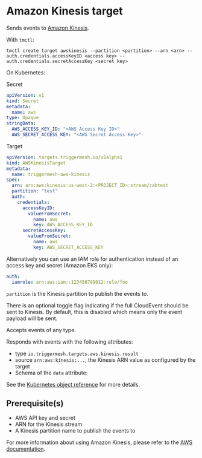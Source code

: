 # Amazon Kinesis target

Sends events to [Amazon Kinesis](https://aws.amazon.com/kinesis/).

With `tmctl`:

```
tmctl create target awskinesis --partition <partition> --arn <arn> --auth.credentials.accessKeyID <access key> --auth.credentials.secretAccessKey <secret key>
```

On Kubernetes:

Secret

```yaml
apiVersion: v1
kind: Secret
metadata:
  name: aws
type: Opaque
stringData:
  AWS_ACCESS_KEY_ID: "<AWS Access Key ID>"
  AWS_SECRET_ACCESS_KEY: "<AWS Secret Access Key>"
```

Target

```yaml
apiVersion: targets.triggermesh.io/v1alpha1
kind: AWSKinesisTarget
metadata:
  name: triggermesh-aws-kinesis
spec:
  arn: arn:aws:kinesis:us-west-2:<PROJECT_ID>:stream/cabtest
  partition: "test"
  auth:
    credentials:
      accessKeyID:
        valueFromSecret:
          name: aws
          key: AWS_ACCESS_KEY_ID
      secretAccessKey:
        valueFromSecret:
          name: aws
          key: AWS_SECRET_ACCESS_KEY
```

Alternatively you can use an IAM role for authentication instead of an access key and secret (Amazon EKS only):

```yaml
auth:
  iamrole: arn:aws:iam::123456789012:role/foo
```

`partition` is the Kinesis partition to publish the events to.

There is an optional toggle flag indicating if the full CloudEvent should be sent
to Kinesis. By default, this is disabled which means only the event payload
will be sent.

Accepts events of any type.

Responds with events with the following attributes:

* type `io.triggermesh.targets.aws.kinesis.result`
* source `arn:aws:kinesis:...`, the Kinesis ARN value as configured by the target
* Schema of the `data` attribute: []()

See the [Kubernetes object reference](../../reference/targets/#targets.triggermesh.io/v1alpha1.AWSKinesisTarget) for more details.

## Prerequisite(s)

- AWS API key and secret
- ARN for the Kinesis stream
- A Kinesis partition name to publish the events to

For more information about using Amazon Kinesis, please refer to the [AWS documentation][docs].

[ce]: https://cloudevents.io/
[docs]: https://docs.aws.amazon.com/kinesis/
[ce-jsonformat]: https://github.com/cloudevents/spec/blob/v1.0/json-format.md
